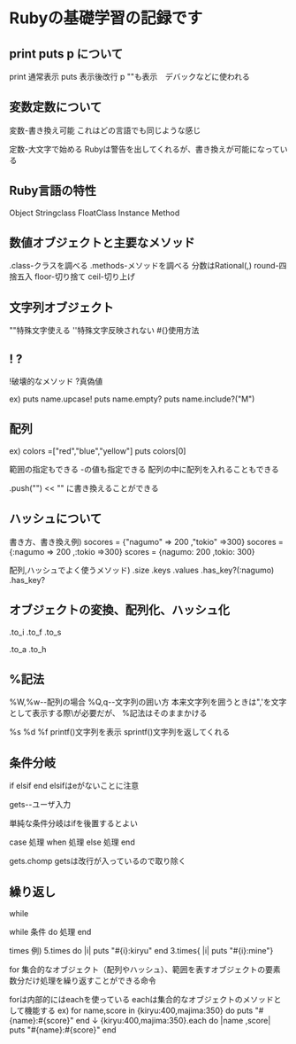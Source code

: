 # Rubyの基礎学習の記録です

## print puts p について
print 通常表示
puts 表示後改行
p ""も表示　デバックなどに使われる

## 変数定数について
変数-書き換え可能
これはどの言語でも同じような感じ

定数-大文字で始める
Rubyは警告を出してくれるが、書き換えが可能になっている

## Ruby言語の特性
Object
Stringclass
FloatClass
Instance
Method

## 数値オブジェクトと主要なメソッド
.class-クラスを調べる
.methods-メソッドを調べる
分数はRational(,)
round-四捨五入
floor-切り捨て
ceil-切り上げ

## 文字列オブジェクト
""特殊文字使える
''特殊文字反映されない
#{}使用方法

## ! ?
!破壊的なメソッド
?真偽値

ex)
puts name.upcase!
puts name.empty?
puts name.include?("M")

## 配列
ex)
colors =["red","blue","yellow"]
puts colors[0]

範囲の指定もできる
-の値も指定できる
配列の中に配列を入れることもできる

.push("")
<< ""
に書き換えることができる

## ハッシュについて
書き方、書き換え例)
socores = {"nagumo" => 200 ,"tokio" =>300}
socores = {:nagumo => 200 ,:tokio =>300}
scores = {nagumo: 200 ,tokio: 300}

配列,ハッシュでよく使うメソッド)
.size
.keys
.values
.has_key?(:nagumo)
.has_key?

## オブジェクトの変換、配列化、ハッシュ化
.to_i
.to_f
.to_s

.to_a
.to_h

## %記法
%W,%w--配列の場合
%Q,q--文字列の囲い方
本来文字列を囲うときは",'を文字として表示する際\が必要だが、
%記法はそのままかける

%s
%d
%f
printf()文字列を表示
sprintf()文字列を返してくれる

## 条件分岐
if elsif end
elsifはeがないことに注意

gets--ユーザ入力

単純な条件分岐はifを後置するとよい

case
    処理
when
    処理
else
    処理
end

gets.chomp
getsは改行が入っているので取り除く

## 繰り返し
while 

while 条件 do
処理
end

times
例)
5.times do |i|
    puts "#{i}:kiryu"
end
3.times{ |i| puts "#{i}:mine"}

for
集合的なオブジェクト（配列やハッシュ）、範囲を表すオブジェクトの要素数分だけ処理を繰り返すことができる命令

forは内部的にはeachを使っている
eachは集合的なオブジェクトのメソッドとして機能する
ex)
for name,score in {kiryu:400,majima:350} do
    puts "#{name}:#{score}"
end
↓
{kiryu:400,majima:350}.each do |name ,score|
    puts "#{name}:#{score}"
end
